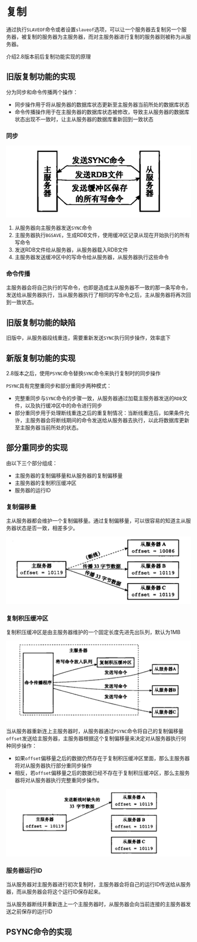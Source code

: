 # 复制

通过执行`SLAVEOF`命令或者设置`slaveof`选项，可以让一个服务器去复制另一个服务器，被复制的服务器为主服务器，而对主服务器进行复制的服务器则被称为从服务器。

介绍2.8版本前后复制功能实现的原理

## 旧版复制功能的实现

分为同步和命令传播两个操作：
- 同步操作用于将从服务器的数据库状态更新至主服务器当前所处的数据库状态
- 命令传播操作用于在主服务器的数据库状态被修改，导致主从服务器的数据库状态出现不一致时，让主从服务器的数据库重新回到一致状态

### 同步

![主从服务器在执行SYNC命令期间的通信过程](./15-1.png)

1. 从服务器向主服务器发送`SYNC`命令
2. 主服务器执行`BGSAVE`，生成RDB文件，使用缓冲区记录从现在开始执行的所有写命令
3. 发送RDB文件给从服务器，从服务器载入RDB文件
4. 主服务器发送缓冲区中的写命令给从服务器，从服务器执行这些命令

### 命令传播

主服务器会将自己执行的写命令，也即是造成主从服务器不一致的那一条写命令，发送给从服务器执行，当从服务器执行了相同的写命令之后，主从服务器将再次回到一致状态。

## 旧版复制功能的缺陷

旧版中，从服务器段线重连，需要重新发送`SYNC`执行同步操作，效率底下

## 新版复制功能的实现

2.8版本之后，使用`PSYNC`命令替换`SYNC`命令来执行复制时的同步操作

`PSYNC`具有完整重同步和部分重同步两种模式：
- 完整重同步与`SYNC`命令的步骤一致，从服务器通过加载主服务器发送的`RDB`文件，以及执行缓冲区中的命令进行同步
- 部分重同步用于处理断线重连之后的重复制情况：当断线重连后，如果条件允许，主服务器会将断线期间的命令发送给从服务器去执行，以此将数据库更新至主服务器当前所处的状态。

## 部分重同步的实现

由以下三个部分组成：
- 主服务器的复制偏移量和从服务器的复制偏移量
- 主服务器的复制积压缓冲区
- 服务器的运行ID

### 复制偏移量

主从服务器都会维护一个复制偏移量。通过复制偏移量，可以很容易的知道主从服务器状态是否一致，相差多少。

![因为断线而处于不一致状态的从服务器A](./15-2.png)

### 复制积压缓冲区

复制积压缓冲区是由主服务器维护的一个固定长度先进先出队列，默认为1MB

![主服务器向复制积压缓冲区和所有从服务器传播写命令数据](./15-3.png)

当从服务器重新连上主服务器时，从服务器通过`PSYNC`命令将自己的复制偏移量`offset`发送给主服务器，主服务器根据这个复制偏移量来决定对从服务器执行何种同步操作：
- 如果`offset`偏移量之后的数据仍然存在于复制积压缓冲区里面，那么主服务器将对从服务器执行部分重同步操作
- 相反，若`offset`偏移量之后的数据已经不存在于复制积压缓冲区，那么主服务器将对从服务器执行完整重同步操作。

![主服务器向从服务器发送缺失的数据](./15-4.png)

### 服务器运行ID

当从服务器对主服务器进行初次复制时，主服务器会将自己的运行ID传送给从服务器，而从服务器会将这个运行ID保存起来。

当从服务器断线并重新连上一个主服务器时，从服务器会向当前连接的主服务器发送之前保存的运行ID

## PSYNC命令的实现





